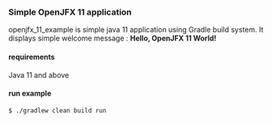 ### Simple OpenJFX 11 application

openjfx_11_example is simple java 11 application using Gradle build system.
It displays simple welcome message : **Hello, OpenJFX 11 World!**

#### requirements
Java 11 and above

#### run example
```bash
$ ./gradlew clean build run
```